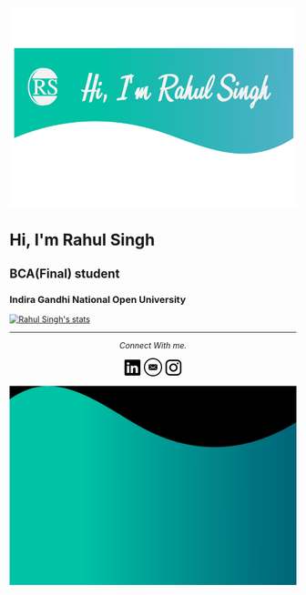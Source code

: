 <a href="https://rahul-singh98.github.io/"><img height="350" width="850" src="https://github.com/Rahul-singh98/Rahul-singh98/blob/master/readme_resources/top.png"></a>


<div style="background:">
	<h1>Hi, I'm Rahul Singh</h1>
	<h2>BCA(Final) student</h2>
	<h3>Indira Gandhi National Open University</h3>
</div>

[![Rahul Singh's stats](https://github-readme-stats.vercel.app/api?username=Rahul-singh98)](https://github.com/Rahul-singh98/github-readme-stats)

<hr>
<p align="center">
  <i>Connect With me.</i>

  <p align="center">
    <a href="https://www.linkedin.com/in/rahul-singh-432555194" alt="Linkedin"><img src="https://github.com/Rahul-singh98/Rahul-singh98/blob/master/readme_resources/linkedin.png"></a>
    <a href="mailto:rahulrajput98fun@gmail.com" alt="Contact me"><img src="https://github.com/Rahul-singh98/Rahul-singh98/blob/master/readme_resources/mail.png"></a>
    <a href="https://www.instagram.com/karan_8510" alt="Instagram"><img src="https://github.com/Rahul-singh98/Rahul-singh98/blob/master/readme_resources/instagram.png"></a>
  </p>
</p>

<a href="https://rahul-singh98.github.io/"><img height="350" width="850" src="https://github.com/Rahul-singh98/Rahul-singh98/blob/master/readme_resources/bottom.jpg"></a>